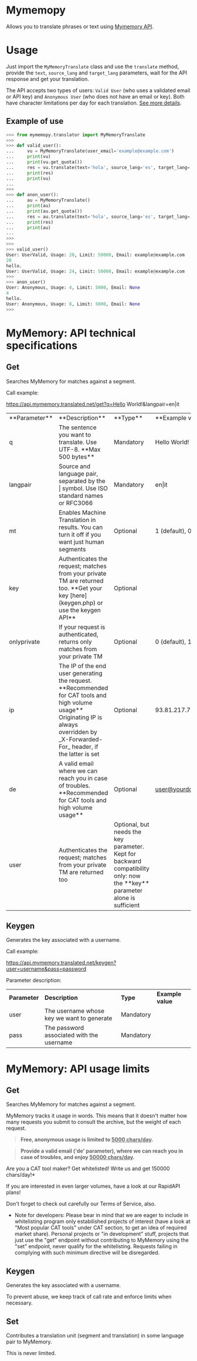 # Mymemopy

Allows you to translate phrases or text using [Mymemory API](https://mymemory.translated.net/).

# Usage

Just import the `MyMemoryTranslate` class and use the `translate` method, provide the `text`, `source_lang` and `target_lang` parameters, wait for the API response and get your translation.

The API accepts two types of users: `Valid User` (who uses a validated email or API key) and `Anonymous User` (who does not have an email or key). Both have character limitations per day for each translation. [See more details](#MyMemory:-API-usage-limits).


## Example of use

```python
>>> from mymemopy.translator import MyMemoryTranslate
>>>
>>> def valid_user():
...     vu = MyMemoryTranslate(user_email='example@example.com')
...     print(vu)
...     print(vu.get_quota())
...     res = vu.translate(text='hola', source_lang='es', target_lang='en')
...     print(res)
...     print(vu)
...
>>>
>>> def anon_user():
...     au = MyMemoryTranslate()
...     print(au)
...     print(au.get_quota())
...     res = au.translate(text='hola', source_lang='es', target_lang='en')
...     print(res)
...     print(au)
...
>>>
>>>
>>> valid_user()
User: UserValid, Usage: 20, Limit: 50000, Email: example@example.com
20
hello.
User: UserValid, Usage: 24, Limit: 50000, Email: example@example.com
>>>
>>> anon_user()
User: Anonymous, Usage: 4, Limit: 5000, Email: None
4
hello.
User: Anonymous, Usage: 8, Limit: 5000, Email: None
>>>
```




# MyMemory: API technical specifications

## Get

Searches MyMemory for matches against a segment.

Call example:

<a href='https://api.mymemory.translated.net/get?q=Hello World!&langpair=en|it'>https://api.mymemory.translated.net/get?q=Hello World!&langpair=en|it</a>


|     |     |     |     |
| --- | --- | --- | --- |
| \*\*Parameter\*\* | \*\*Description\*\* | \*\*Type\*\* | \*\*Example value\*\* |
| q   | The sentence you want to translate. Use UTF-8. \*\*Max 500 bytes\*\* | Mandatory | Hello World! |
| langpair | Source and language pair, separated by the \| symbol. Use ISO standard names or RFC3066 | Mandatory | en\|it |
| mt  | Enables Machine Translation in results. You can turn it off if you want just human segments | Optional | 1 (default), 0 |
| key | Authenticates the request; matches from your private TM are returned too. \*\*Get your key \[here\](keygen.php) or use the keygen API\*\* | Optional |     |
| onlyprivate | If your request is authenticated, returns only matches from your private TM | Optional | 0 (default), 1 |
| ip  | The IP of the end user generating the request. \*\*Recommended for CAT tools and high volume usage\*\* Originating IP is always overridden by \_X-Forwarded-For\_ header, if the latter is set | Optional | 93.81.217.71 |
| de  | A valid email where we can reach you in case of troubles. \*\*Recommended for CAT tools and high volume usage\*\* | Optional | user@yourdomain.com |
| user | Authenticates the request; matches from your private TM are returned too | Optional, but needs the key parameter. Kept for backward compatibility only: now the \*\*key\*\* parameter alone is sufficient |     |

## Keygen

Generates the key associated with a username.

Call example:

<a href='https://api.mymemory.translated.net/keygen?user=username&pass=password'>https://api.mymemory.translated.net/keygen?user=username&pass=password</a>



Parameter description:

|     |     |     |     |
| --- | --- | --- | --- |
| **Parameter** | **Description** | **Type** | **Example value** |
| user | The username whose key we want to generate | Mandatory |     |
| pass | The password associated with the username | Mandatory |     |


<a name="MyMemory:-API-usage-limits"></a>

# MyMemory: API usage limits

## Get

Searches MyMemory for matches against a segment.

MyMemory tracks it usage in words. This means that it doesn't matter how many requests you submit to consult the archive, but the weight of each request.

> **Free, anonymous usage is limited to <u>5000 chars/day</u>.**

> **Provide a valid email ('de' parameter), where we can reach you in case of troubles, and enjoy <u>50000 chars/day</u>.**

Are you a CAT tool maker? Get whitelisted! Write us and get 150000 chars/day!*

If you are interested in even larger volumes, have a look at our RapidAPI plans!

Don't forget to check out carefully our Terms of Service, also.

* Note for developers:
Please bear in mind that we are eager to include in whitelisting program only estabilished projects of interest (have a look at "Most popular CAT tools" under CAT section, to get an idea of required market share).
Personal projects or "in development" stuff, projects that just use the "get" endpoint without contributing to MyMemory using the "set" endpoint, never qualify for the whitelisting.
Requests failing in complying with such minimum directive will be disregarded.


## Keygen

Generates the key associated with a username.

To prevent abuse, we keep track of call rate and enforce limits when necessary.


## Set

Contributes a translation unit (segment and translation) in some language pair to MyMemory.

This is never limited.
